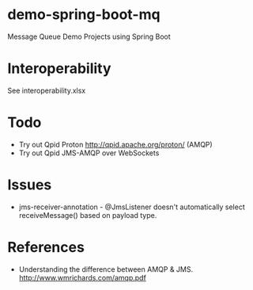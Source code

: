 # demo-spring-boot-mq
Message Queue Demo Projects using Spring Boot

# Interoperability
See interoperability.xlsx

# Todo 
*  Try out Qpid Proton http://qpid.apache.org/proton/ (AMQP)
*  Try out Qpid JMS-AMQP over WebSockets

# Issues
*  jms-receiver-annotation - @JmsListener doesn't automatically select receiveMessage() based on payload type.

# References
* Understanding the difference between AMQP & JMS. http://www.wmrichards.com/amqp.pdf
